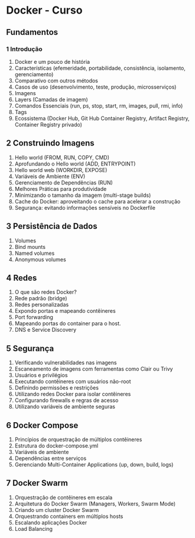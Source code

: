 # Docker - Curso

## Fundamentos

### 1 Introdução

1. Docker e um pouco de história
2. Características (efemeridade, portabilidade, consistência, isolamento, gerenciamento)
3. Comparativo com outros métodos
4. Casos de uso (desenvolvimento, teste, produção, microsserviços)
5. Imagens
6. Layers (Camadas de imagem)
7. Comandos Essenciais (run, ps, stop, start, rm, images, pull, rmi, info)
8. Tags
9. Ecossistema (Docker Hub, Git Hub Container Registry, Artifact Registry, Container Registry privado)

## 2 Construindo Imagens

1. Hello world (FROM, RUN, COPY, CMD)
2. Aprofundando o Hello world (ADD, ENTRYPOINT)
3. Hello world web (WORKDIR, EXPOSE)
4. Variáveis de Ambiente (ENV)
5. Gerenciamento de Dependências (RUN)
6. Melhores Práticas para produtividade
7. Minimizando o tamanho da imagem (multi-stage builds)
8. Cache do Docker: aproveitando o cache para acelerar a construção
9. Segurança: evitando informações sensíveis no Dockerfile

## 3 Persistência de Dados

1. Volumes
2. Bind mounts
3. Named volumes
4. Anonymous volumes

## 4 Redes

1. O que são redes Docker?
2. Rede padrão (bridge)
3. Redes personalizadas
4. Expondo portas e mapeando contêineres
5. Port forwarding
6. Mapeando portas do container para o host.
7. DNS e Service Discovery

## 5 Segurança

1. Verificando vulnerabilidades nas imagens
2. Escaneamento de imagens com ferramentas como Clair ou Trivy
3. Usuários e privilégios
4. Executando contêineres com usuários não-root
5. Definindo permissões e restrições
6. Utilizando redes Docker para isolar contêineres
7. Configurando firewalls e regras de acesso
8. Utilizando variáveis de ambiente seguras

## 6 Docker Compose

1. Princípios de orquestração de múltiplos contêineres
2. Estrutura do docker-compose.yml
3. Variáveis de ambiente
4. Dependências entre serviços
5. Gerenciando Multi-Container Applications (up, down, build, logs)

## 7 Docker Swarm

1. Orquestração de contêineres em escala
2. Arquitetura do Docker Swarm (Managers, Workers, Swarm Mode)
3. Criando um cluster Docker Swarm
4. Orquestrando containers em múltiplos hosts
5. Escalando aplicações Docker
6. Load Balancing
